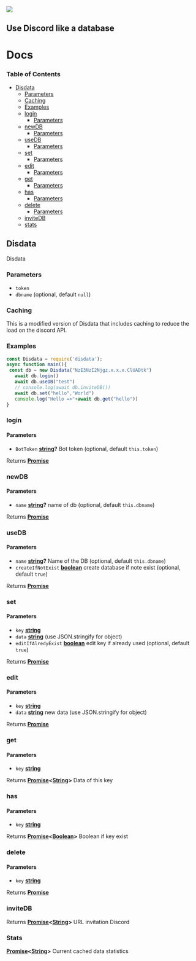 ![](https://cdn.androne.dev/content/2021/06/disdata.png)

## Use Discord like a database

# Docs

<!-- Generated by documentation.js. Update this documentation by updating the source code. -->

### Table of Contents

*   [Disdata](#disdata)
    *   [Parameters](#parameters)
    *   [Caching](#caching)
    *   [Examples](#examples)
    *   [login](#login)
        *   [Parameters](#parameters-1)
    *   [newDB](#newdb)
        *   [Parameters](#parameters-2)
    *   [useDB](#usedb)
        *   [Parameters](#parameters-3)
    *   [set](#set)
        *   [Parameters](#parameters-4)
    *   [edit](#edit)
        *   [Parameters](#parameters-5)
    *   [get](#get)
        *   [Parameters](#parameters-6)
    *   [has](#has)
        *   [Parameters](#parameters-7)
    *   [delete](#delete)
        *   [Parameters](#parameters-8)
    *   [inviteDB](#invitedb)
    *   [stats](#stats)

## Disdata

Disdata

### Parameters

*   `token`  
*   `dbname`   (optional, default `null`)

### Caching
This is a modified version of Disdata that includes caching to reduce the load on the discord API.

### Examples

```javascript
const Disdata = require('disdata');
async function main(){
 const db = new Disdata("NzE3NzI2Njgz.x.x.x.ClUADtk")
   await db.login()
   await db.useDB("test")
   // console.log(await db.inviteDB())
   await db.set("hello","World")
   console.log("Hello =>"+await db.get("hello"))
}
```

### login

#### Parameters

*   `BotToken` **[string](https://developer.mozilla.org/docs/Web/JavaScript/Reference/Global_Objects/String)?** Bot token (optional, default `this.token`)

Returns **[Promise](https://developer.mozilla.org/docs/Web/JavaScript/Reference/Global_Objects/Promise)** 

### newDB

#### Parameters

*   `name` **[string](https://developer.mozilla.org/docs/Web/JavaScript/Reference/Global_Objects/String)?** name of db (optional, default `this.dbname`)

Returns **[Promise](https://developer.mozilla.org/docs/Web/JavaScript/Reference/Global_Objects/Promise)** 

### useDB

#### Parameters

*   `name` **[string](https://developer.mozilla.org/docs/Web/JavaScript/Reference/Global_Objects/String)?** Name of the DB (optional, default `this.dbname`)
*   `createIfNotExist` **[boolean](https://developer.mozilla.org/docs/Web/JavaScript/Reference/Global_Objects/Boolean)** create database if note exist (optional, default `true`)

Returns **[Promise](https://developer.mozilla.org/docs/Web/JavaScript/Reference/Global_Objects/Promise)** 

### set

#### Parameters

*   `key` **[string](https://developer.mozilla.org/docs/Web/JavaScript/Reference/Global_Objects/String)** 
*   `data` **[string](https://developer.mozilla.org/docs/Web/JavaScript/Reference/Global_Objects/String)** (use JSON.stringify for object)
*   `editIfAlredyExist` **[boolean](https://developer.mozilla.org/docs/Web/JavaScript/Reference/Global_Objects/Boolean)** edit key if already used (optional, default `true`)

Returns **[Promise](https://developer.mozilla.org/docs/Web/JavaScript/Reference/Global_Objects/Promise)** 

### edit

#### Parameters

*   `key` **[string](https://developer.mozilla.org/docs/Web/JavaScript/Reference/Global_Objects/String)** 
*   `data` **[string](https://developer.mozilla.org/docs/Web/JavaScript/Reference/Global_Objects/String)** new data (use JSON.stringify for object)

Returns **[Promise](https://developer.mozilla.org/docs/Web/JavaScript/Reference/Global_Objects/Promise)** 

### get

#### Parameters

*   `key` **[string](https://developer.mozilla.org/docs/Web/JavaScript/Reference/Global_Objects/String)** 

Returns **[Promise](https://developer.mozilla.org/docs/Web/JavaScript/Reference/Global_Objects/Promise)<[String](https://developer.mozilla.org/docs/Web/JavaScript/Reference/Global_Objects/String)>** Data of this key

### has

#### Parameters

*   `key` **[string](https://developer.mozilla.org/docs/Web/JavaScript/Reference/Global_Objects/String)** 

Returns **[Promise](https://developer.mozilla.org/docs/Web/JavaScript/Reference/Global_Objects/Promise)<[Boolean](https://developer.mozilla.org/docs/Web/JavaScript/Reference/Global_Objects/Boolean)>** Boolean if key exist

### delete

#### Parameters

*   `key` **[string](https://developer.mozilla.org/docs/Web/JavaScript/Reference/Global_Objects/String)** 

Returns **[Promise](https://developer.mozilla.org/docs/Web/JavaScript/Reference/Global_Objects/Promise)** 

### inviteDB

Returns **[Promise](https://developer.mozilla.org/docs/Web/JavaScript/Reference/Global_Objects/Promise)<[String](https://developer.mozilla.org/docs/Web/JavaScript/Reference/Global_Objects/String)>** URL invitation Discord

### Stats
**[Promise](https://developer.mozilla.org/docs/Web/JavaScript/Reference/Global_Objects/Promise)<[String](https://developer.mozilla.org/docs/Web/JavaScript/Reference/Global_Objects/String)>** Current cached data statistics

